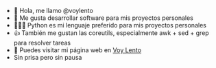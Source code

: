 - 👋 Hola, me llamo @voylento
- 👀 Me gusta desarrollar software para mis proyectos personales
- 👷🏼‍♂️ Python es mi lenguaje preferido para mis proyectos personales
- 👍 También me gustan las coreutils, especialmente awk + sed + grep para resolver tareas
- 🔗 Puedes visitar mi página web en [Voy Lento](https://www.voylento.com)
- Sin prisa pero sin pausa
  


<!---
voylento/voylento is a ✨ special ✨ repository because its `README.md` (this file) appears on your GitHub profile.
You can click the Preview link to take a look at your changes.
--->
